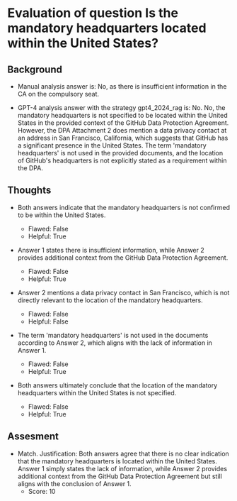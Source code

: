# Evaluation of question Is the mandatory headquarters located within the United States?
## Background
- Manual analysis answer is: No, as there is insufficient information in the CA on the compulsory seat.

- GPT-4 analysis answer with the strategy gpt4_2024_rag is: No. No, the mandatory headquarters is not specified to be located within the United States in the provided context of the GitHub Data Protection Agreement. However, the DPA Attachment 2 does mention a data privacy contact at an address in San Francisco, California, which suggests that GitHub has a significant presence in the United States. The term 'mandatory headquarters' is not used in the provided documents, and the location of GitHub's headquarters is not explicitly stated as a requirement within the DPA.
## Thoughts
- Both answers indicate that the mandatory headquarters is not confirmed to be within the United States.
  - Flawed: False
  - Helpful: True

- Answer 1 states there is insufficient information, while Answer 2 provides additional context from the GitHub Data Protection Agreement.
  - Flawed: False
  - Helpful: True

- Answer 2 mentions a data privacy contact in San Francisco, which is not directly relevant to the location of the mandatory headquarters.
  - Flawed: False
  - Helpful: False

- The term 'mandatory headquarters' is not used in the documents according to Answer 2, which aligns with the lack of information in Answer 1.
  - Flawed: False
  - Helpful: True

- Both answers ultimately conclude that the location of the mandatory headquarters within the United States is not specified.
  - Flawed: False
  - Helpful: True

## Assesment
- Match. Justification: Both answers agree that there is no clear indication that the mandatory headquarters is located within the United States. Answer 1 simply states the lack of information, while Answer 2 provides additional context from the GitHub Data Protection Agreement but still aligns with the conclusion of Answer 1.
  - Score: 10

